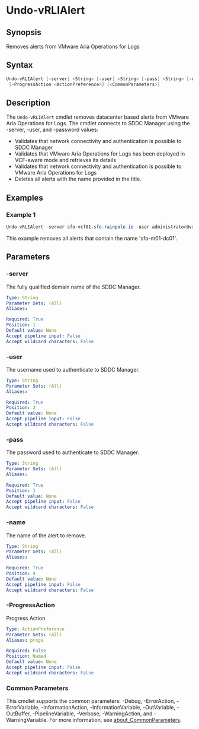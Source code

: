 # Undo-vRLIAlert

## Synopsis

Removes alerts from VMware Aria Operations for Logs

## Syntax

```powershell
Undo-vRLIAlert [-server] <String> [-user] <String> [-pass] <String> [-name] <String>
 [-ProgressAction <ActionPreference>] [<CommonParameters>]
```

## Description

The `Undo-vRLIAlert` cmdlet removes datacenter based alerts from VMware Aria Operations for Logs.
The cmdlet connects to SDDC Manager using the -server, -user, and -password values:

- Validates that network connectivity and authentication is possible to SDDC Manager
- Validates that VMware Aria Operations for Logs has been deployed in VCF-aware mode and retrieves its details
- Validates that network connectivity and authentication is possible to VMware Aria Operations for Logs
- Deletes all alerts with the name provided in the title.

## Examples

### Example 1

```powershell
Undo-vRLIAlert -server sfo-vcf01.sfo.rainpole.io -user administrator@vsphere.local -pass VMw@re1! -name sfo-m01-dc01
```

This example removes all alerts that contain the name 'sfo-m01-dc01'.

## Parameters

### -server

The fully qualified domain name of the SDDC Manager.

```yaml
Type: String
Parameter Sets: (All)
Aliases:

Required: True
Position: 1
Default value: None
Accept pipeline input: False
Accept wildcard characters: False
```

### -user

The username used to authenticate to SDDC Manager.

```yaml
Type: String
Parameter Sets: (All)
Aliases:

Required: True
Position: 2
Default value: None
Accept pipeline input: False
Accept wildcard characters: False
```

### -pass

The password used to authenticate to SDDC Manager.

```yaml
Type: String
Parameter Sets: (All)
Aliases:

Required: True
Position: 3
Default value: None
Accept pipeline input: False
Accept wildcard characters: False
```

### -name

The name of the alert to remove.

```yaml
Type: String
Parameter Sets: (All)
Aliases:

Required: True
Position: 4
Default value: None
Accept pipeline input: False
Accept wildcard characters: False
```

### -ProgressAction

Progress Action

```yaml
Type: ActionPreference
Parameter Sets: (All)
Aliases: proga

Required: False
Position: Named
Default value: None
Accept pipeline input: False
Accept wildcard characters: False
```

### Common Parameters

This cmdlet supports the common parameters: -Debug, -ErrorAction, -ErrorVariable, -InformationAction, -InformationVariable, -OutVariable, -OutBuffer, -PipelineVariable, -Verbose, -WarningAction, and -WarningVariable. For more information, see [about_CommonParameters](http://go.microsoft.com/fwlink/?LinkID=113216).
